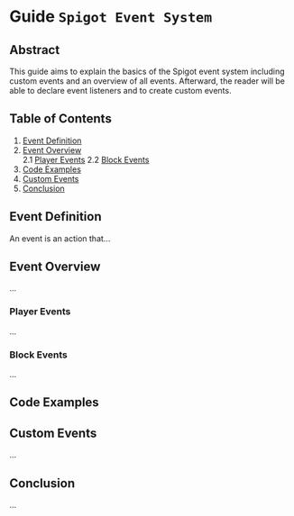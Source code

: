 # Guide `Spigot Event System`
## Abstract
This guide aims to explain the basics of the Spigot event system including custom events and an overview of all events.
Afterward, the reader will be able to declare event listeners and to create custom events.

## Table of Contents
1. [Event Definition](#event-definition)
2. [Event Overview](#event-overview)  
  2.1 [Player Events](#player-events)
  2.2 [Block Events](#block-events)
3. [Code Examples](#code-examples)
4. [Custom Events](#custom-events)
5. [Conclusion](#conclusion)

## Event Definition
An event is an action that...

## Event Overview
...

### Player Events
...

### Block Events
...

## Code Examples

## Custom Events
...

## Conclusion
...